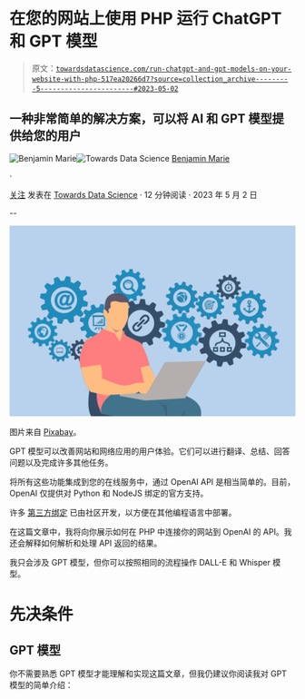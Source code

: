 # 在您的网站上使用 PHP 运行 ChatGPT 和 GPT 模型

> 原文：[`towardsdatascience.com/run-chatgpt-and-gpt-models-on-your-website-with-php-517ea20266d7?source=collection_archive---------5-----------------------#2023-05-02`](https://towardsdatascience.com/run-chatgpt-and-gpt-models-on-your-website-with-php-517ea20266d7?source=collection_archive---------5-----------------------#2023-05-02)

## 一种非常简单的解决方案，可以将 AI 和 GPT 模型提供给您的用户

[](https://medium.com/@bnjmn_marie?source=post_page-----517ea20266d7--------------------------------)![Benjamin Marie](https://medium.com/@bnjmn_marie?source=post_page-----517ea20266d7--------------------------------)[](https://towardsdatascience.com/?source=post_page-----517ea20266d7--------------------------------)![Towards Data Science](https://towardsdatascience.com/?source=post_page-----517ea20266d7--------------------------------) [Benjamin Marie](https://medium.com/@bnjmn_marie?source=post_page-----517ea20266d7--------------------------------)

·

[关注](https://medium.com/m/signin?actionUrl=https%3A%2F%2Fmedium.com%2F_%2Fsubscribe%2Fuser%2Fad2a414578b3&operation=register&redirect=https%3A%2F%2Ftowardsdatascience.com%2Frun-chatgpt-and-gpt-models-on-your-website-with-php-517ea20266d7&user=Benjamin+Marie&userId=ad2a414578b3&source=post_page-ad2a414578b3----517ea20266d7---------------------post_header-----------) 发表在 [Towards Data Science](https://towardsdatascience.com/?source=post_page-----517ea20266d7--------------------------------) · 12 分钟阅读 · 2023 年 5 月 2 日[](https://medium.com/m/signin?actionUrl=https%3A%2F%2Fmedium.com%2F_%2Fvote%2Ftowards-data-science%2F517ea20266d7&operation=register&redirect=https%3A%2F%2Ftowardsdatascience.com%2Frun-chatgpt-and-gpt-models-on-your-website-with-php-517ea20266d7&user=Benjamin+Marie&userId=ad2a414578b3&source=-----517ea20266d7---------------------clap_footer-----------)

--

[](https://medium.com/m/signin?actionUrl=https%3A%2F%2Fmedium.com%2F_%2Fbookmark%2Fp%2F517ea20266d7&operation=register&redirect=https%3A%2F%2Ftowardsdatascience.com%2Frun-chatgpt-and-gpt-models-on-your-website-with-php-517ea20266d7&source=-----517ea20266d7---------------------bookmark_footer-----------)![](img/674c26153559ff00625bba226d4b3458.png)

图片来自 [Pixabay](https://pixabay.com/illustrations/media-internet-message-network-3683580/)。

GPT 模型可以改善网站和网络应用的用户体验。它们可以进行翻译、总结、回答问题以及完成许多其他任务。

将所有这些功能集成到您的在线服务中，通过 OpenAI API 是相当简单的。目前，OpenAI 仅提供对 Python 和 NodeJS 绑定的官方支持。

许多 [第三方绑定](https://github.com/openai-php/client) 已由社区开发，以方便在其他编程语言中部署。

在这篇文章中，我将向你展示如何在 PHP 中连接你的网站到 OpenAI 的 API。我还会解释如何解析和处理 API 返回的结果。

我只会涉及 GPT 模型，但你可以按照相同的流程操作 DALL-E 和 Whisper 模型。

# 先决条件

## GPT 模型

你不需要熟悉 GPT 模型才能理解和实现这篇文章，但我仍建议你阅读我对 GPT 模型的简单介绍：
